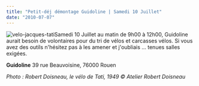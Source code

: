 ```yaml
---
title: "Petit-déj démontage Guidoline | Samedi 10 Juillet"
date: "2010-07-07"
---
```


![](http://www.guidoline.com/wp-content/uploads/2010/07/velo-jacques-tati-218x300.jpg "velo-jacques-tati")Samedi 10 Juillet au matin de 9h00 à 12h00, Guidoline aurait besoin de volontaires pour du tri de vélos et carcasses vélos. Si vous avez des outils n'hésitez pas à les amener et j'oubliais ... tenues salles exigées.

**Guidoline** 39 rue Beauvoisine, 76000 Rouen

_Photo : Robert Doisneau, le vélo de Tati, 1949 © Atelier Robert Doisneau_

